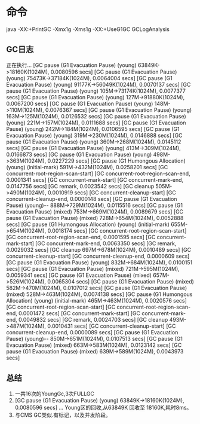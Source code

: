 # 命令
java -XX:+PrintGC -Xmx1g -Xms1g -XX:+UseG1GC GCLogAnalysis

## GC日志
正在执行...
[GC pause (G1 Evacuation Pause) (young) 63849K->18160K(1024M), 0.0080596 secs]
[GC pause (G1 Evacuation Pause) (young) 75473K->37184K(1024M), 0.0064004 secs]
[GC pause (G1 Evacuation Pause) (young) 91177K->56049K(1024M), 0.0070137 secs]
[GC pause (G1 Evacuation Pause) (young) 105M->73174K(1024M), 0.0077377 secs]
[GC pause (G1 Evacuation Pause) (young) 127M->91880K(1024M), 0.0067200 secs]
[GC pause (G1 Evacuation Pause) (young) 148M->110M(1024M), 0.0076367 secs]
[GC pause (G1 Evacuation Pause) (young) 163M->125M(1024M), 0.0126532 secs]
[GC pause (G1 Evacuation Pause) (young) 221M->157M(1024M), 0.0111688 secs]
[GC pause (G1 Evacuation Pause) (young) 242M->184M(1024M), 0.0106595 secs]
[GC pause (G1 Evacuation Pause) (young) 319M->230M(1024M), 0.0146888 secs]
[GC pause (G1 Evacuation Pause) (young) 360M->268M(1024M), 0.0145112 secs]
[GC pause (G1 Evacuation Pause) (young) 413M->309M(1024M), 0.0166873 secs]
[GC pause (G1 Evacuation Pause) (young) 498M->363M(1024M), 0.0227229 secs]
[GC pause (G1 Humongous Allocation) (young) (initial-mark) 591M->432M(1024M), 0.0258201 secs]
[GC concurrent-root-region-scan-start]
[GC concurrent-root-region-scan-end, 0.0001341 secs]
[GC concurrent-mark-start]
[GC concurrent-mark-end, 0.0147756 secs]
[GC remark, 0.0023542 secs]
[GC cleanup 505M->490M(1024M), 0.0010919 secs]
[GC concurrent-cleanup-start]
[GC concurrent-cleanup-end, 0.0000148 secs]
[GC pause (G1 Evacuation Pause) (young)-- 888M->729M(1024M), 0.0115516 secs]
[GC pause (G1 Evacuation Pause) (mixed) 753M->669M(1024M), 0.0089679 secs]
[GC pause (G1 Evacuation Pause) (mixed) 728M->654M(1024M), 0.0052888 secs]
[GC pause (G1 Humongous Allocation) (young) (initial-mark) 655M->654M(1024M), 0.0018174 secs]
[GC concurrent-root-region-scan-start]
[GC concurrent-root-region-scan-end, 0.0001595 secs]
[GC concurrent-mark-start]
[GC concurrent-mark-end, 0.0063350 secs]
[GC remark, 0.0029032 secs]
[GC cleanup 697M->678M(1024M), 0.0010489 secs]
[GC concurrent-cleanup-start]
[GC concurrent-cleanup-end, 0.0000609 secs]
[GC pause (G1 Evacuation Pause) (young) 832M->684M(1024M), 0.0100151 secs]
[GC pause (G1 Evacuation Pause) (mixed) 721M->595M(1024M), 0.0059341 secs]
[GC pause (G1 Evacuation Pause) (mixed) 657M->526M(1024M), 0.0065304 secs]
[GC pause (G1 Evacuation Pause) (mixed) 582M->470M(1024M), 0.0107012 secs]
[GC pause (G1 Evacuation Pause) (mixed) 528M->463M(1024M), 0.0074138 secs]
[GC pause (G1 Humongous Allocation) (young) (initial-mark) 465M->463M(1024M), 0.0020576 secs]
[GC concurrent-root-region-scan-start]
[GC concurrent-root-region-scan-end, 0.0001472 secs]
[GC concurrent-mark-start]
[GC concurrent-mark-end, 0.0049832 secs]
[GC remark, 0.0024703 secs]
[GC cleanup 493M->487M(1024M), 0.0010431 secs]
[GC concurrent-cleanup-start]
[GC concurrent-cleanup-end, 0.0000089 secs]
[GC pause (G1 Evacuation Pause) (young)-- 850M->651M(1024M), 0.0107513 secs]
[GC pause (G1 Evacuation Pause) (mixed) 663M->583M(1024M), 0.0123142 secs]
[GC pause (G1 Evacuation Pause) (mixed) 639M->589M(1024M), 0.0043973 secs]

## 总结
1. 一共16次的YoungGc,3次FULLGC
2. [GC pause (G1 Evacuation Pause) (young) 63849K->18160K(1024M), 0.0080596 secs] ... Young区的回收,从63849K 回收至 18160K,耗时8ms。
3. 与CMS GC类似.有标记，以及并发阶段。